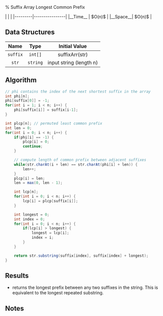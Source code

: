 % Suffix Array Longest Common Prefix

<div class="no-stretch">
|         |                |
|---------|----------------|
|__Time__ | $O(n)$         |
|__Space__| $O(n)$         |
</div>

## Data Structures
| Name    | Type                              | Initial Value              |
|:-------:|:---------------------------------:|:--------------------------:|
| `suffix`| `int[]`                           | suffixArr(str)             |
| `str`   | `string`                          | input string (length n)    |

## Algorithm
```java
// phi contains the index of the next shortest suffix in the array
int phi[n];
phi[suffix[0]] = -1;
for(int i = 1; i < n; i++) {
	phi[suffix[i]] = suffix[i-1];
}

int plcp[n]; // permuted least common prefix
int len = 0;
for(int i = 0; i < n; i++) {
	if(phi[i] == -1) {
		plcp[i] = 0;
		continue;
	}

	// compute length of common prefix between adjacent suffixes
	while(str.charAt(i + len) == str.charAt(phi[i] + len)) {
		len++;
	}
	plcp[i] = len;
	len = max(0, len - 1);

	int lcp[n];
	for(int i = 0; i < n; i++) {
		lcp[i] = plcp[suffix[i]];
	}

	int longest = 0;
	int index = 0;
	for(int i = 0; i < n; i++) {
		if(lcp[i] > longest) {
			longest = lcp[i];
			index = i;
		}
	}

	return str.substring(suffix[index], suffix[index] + longest);
}
```

## Results
- returns the longest prefix between any two suffixes in the string. This is equivalent to the longest repeated substring.

## Notes
